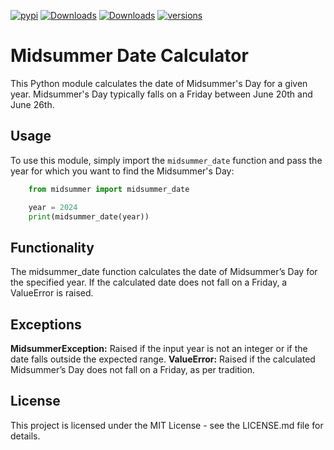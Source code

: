 [![pypi](https://img.shields.io/pypi/v/midsummer.svg)](https://pypi.python.org/pypi/midsummer)
[![Downloads](https://static.pepy.tech/badge/midsummer)](https://pepy.tech/project/midsummer) 
[![Downloads](https://static.pepy.tech/badge/midsummer/month)](https://pepy.tech/project/midsummer)
[![versions](https://img.shields.io/pypi/pyversions/pydantic.svg)](https://github.com/midsummer/midsummer)

# Midsummer Date Calculator

This Python module calculates the date of Midsummer's Day for a given year. Midsummer's Day typically falls on a Friday between June 20th and June 26th.

## Usage

To use this module, simply import the `midsummer_date` function and pass the year for which you want to find the Midsummer's Day:

```python
    from midsummer import midsummer_date

    year = 2024
    print(midsummer_date(year))
```

## Functionality
The midsummer_date function calculates the date of Midsummer’s Day for the specified year. If the calculated date does not fall on a Friday, a ValueError is raised.

## Exceptions
**MidsummerException:** Raised if the input year is not an integer or if the date falls outside the expected range.
**ValueError:** Raised if the calculated Midsummer’s Day does not fall on a Friday, as per tradition.

## License
This project is licensed under the MIT License - see the LICENSE.md file for details.

